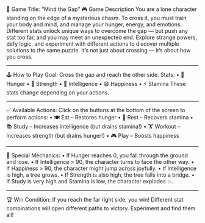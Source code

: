 🌉 Game Title: “Mind the Gap”
🎮 Game Description
You are a lone character standing on the edge of a mysterious chasm. To cross it, you must train your body and mind, and manage your hunger, energy, and emotions. Different stats unlock unique ways to overcome the gap — but push any stat too far, and you may meet an unexpected end.
Explore strange powers, defy logic, and experiment with different actions to discover multiple solutions to the same puzzle. It’s not just about crossing — it’s about how you cross.
________________________________________
🕹️ How to Play
Goal: Cross the gap and reach the other side.
Stats:
•	🍗 Hunger
•	💪 Strength
•	🧠 Intelligence
•	😄 Happiness
•	⚡ Stamina
These stats change depending on your actions.
________________________________________
✅ Available Actions:
Click on the buttons at the bottom of the screen to perform actions:
•	🍽 Eat – Restores hunger
•	🛌 Rest – Recovers stamina
•	📚 Study – Increases intelligence (but drains stamina!)
•	🏋️ Workout – Increases strength (but drains hunger!)
•	🎮 Play – Boosts happiness
________________________________________
🧠 Special Mechanics:
•	If Hunger reaches 0, you fall through the ground and lose.
•	If Intelligence > 90, the character turns to face the other way.
•	If Happiness > 90, the character might jump across joyfully.
•	If Intelligence is high, a tree grows.
•	If Strength is also high, the tree falls into a bridge.
•	If Study is very high and Stamina is low, the character explodes 💥.
________________________________________
🏆 Win Condition:
If you reach the far right side, you win! Different stat combinations will open different paths to victory. Experiment and find them all!
